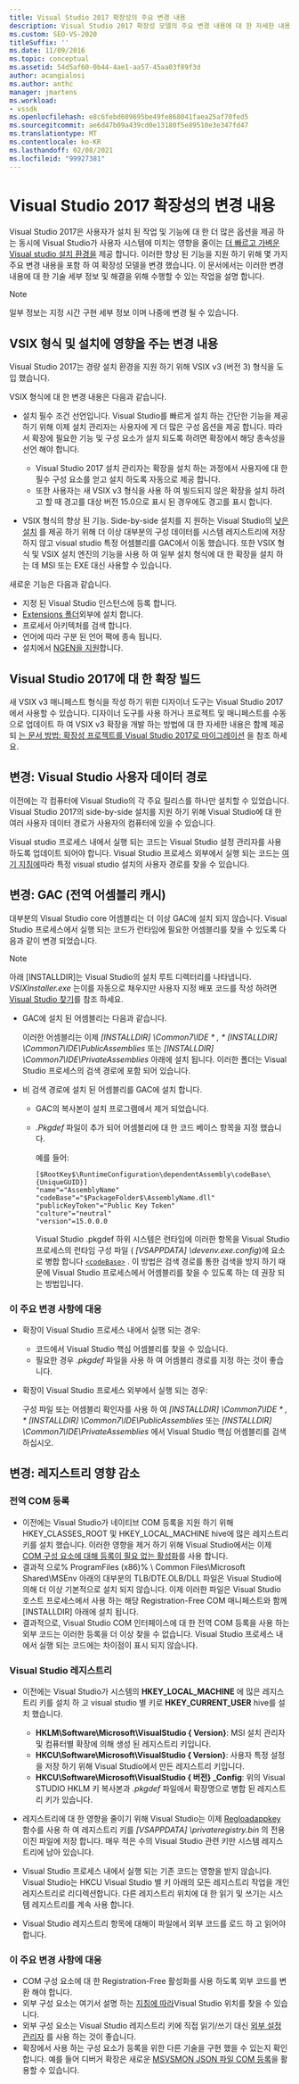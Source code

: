```yaml
---
title: Visual Studio 2017 확장성의 주요 변경 내용
description: Visual Studio 2017 확장성 모델의 주요 변경 내용에 대 한 자세한 내용 및 해결 하기 위해 수행할 수 있는 작업에 대해 알아봅니다.
ms.custom: SEO-VS-2020
titleSuffix: ''
ms.date: 11/09/2016
ms.topic: conceptual
ms.assetid: 54d5af60-0b44-4ae1-aa57-45aa03f89f3d
author: acangialosi
ms.author: anthc
manager: jmartens
ms.workload:
- vssdk
ms.openlocfilehash: e8c6febd609695be49fe868041faea25af70fed5
ms.sourcegitcommit: ae6d47b09a439cd0e13180f5e89510e3e347fd47
ms.translationtype: MT
ms.contentlocale: ko-KR
ms.lasthandoff: 02/08/2021
ms.locfileid: "99927381"
---
```

# <a name="changes-in-visual-studio-2017-extensibility"></a>Visual Studio 2017 확장성의 변경 내용

Visual Studio 2017은 사용자가 설치 된 작업 및 기능에 대 한 더 많은 옵션을 제공 하는 동시에 Visual Studio가 사용자 시스템에 미치는 영향을 줄이는 [더 빠르고 가벼운 Visual studio 설치 환경을](https://devblogs.microsoft.com/visualstudio/faster-leaner-visual-studio-installer) 제공 합니다. 이러한 향상 된 기능을 지원 하기 위해 몇 가지 주요 변경 내용을 포함 하 여 확장성 모델을 변경 했습니다. 이 문서에서는 이러한 변경 내용에 대 한 기술 세부 정보 및 해결을 위해 수행할 수 있는 작업을 설명 합니다.

> [!NOTE]
> 일부 정보는 지정 시간 구현 세부 정보 이며 나중에 변경 될 수 있습니다.

## <a name="changes-affecting-vsix-format-and-installation"></a>VSIX 형식 및 설치에 영향을 주는 변경 내용

Visual Studio 2017는 경량 설치 환경을 지원 하기 위해 VSIX v3 (버전 3) 형식을 도입 했습니다.

VSIX 형식에 대 한 변경 내용은 다음과 같습니다.

* 설치 필수 조건 선언입니다. Visual Studio를 빠르게 설치 하는 간단한 기능을 제공 하기 위해 이제 설치 관리자는 사용자에 게 더 많은 구성 옵션을 제공 합니다. 따라서 확장에 필요한 기능 및 구성 요소가 설치 되도록 하려면 확장에서 해당 종속성을 선언 해야 합니다.

  * Visual Studio 2017 설치 관리자는 확장을 설치 하는 과정에서 사용자에 대 한 필수 구성 요소를 얻고 설치 하도록 자동으로 제공 합니다.
  * 또한 사용자는 새 VSIX v3 형식을 사용 하 여 빌드되지 않은 확장을 설치 하려고 할 때 경고를 대상 버전 15.0으로 표시 된 경우에도 경고를 표시 합니다.

* VSIX 형식의 향상 된 기능. Side-by-side 설치를 지 원하는 Visual Studio의 [낮은 설치](https://devblogs.microsoft.com/visualstudio/anatomy-of-a-low-impact-visual-studio-install) 를 제공 하기 위해 더 이상 대부분의 구성 데이터를 시스템 레지스트리에 저장 하지 않고 visual studio 특정 어셈블리를 GAC에서 이동 했습니다. 또한 VSIX 형식 및 VSIX 설치 엔진의 기능을 사용 하 여 일부 설치 형식에 대 한 확장을 설치 하는 데 MSI 또는 EXE 대신 사용할 수 있습니다.

새로운 기능은 다음과 같습니다.

* 지정 된 Visual Studio 인스턴스에 등록 합니다.
* [Extensions 폴더](set-install-root.md)외부에 설치 합니다.
* 프로세서 아키텍처를 검색 합니다.
* 언어에 따라 구분 된 언어 팩에 종속 됩니다.
* 설치에서 [NGEN을 지원](ngen-support.md)합니다.

## <a name="build-an-extension-for-visual-studio-2017"></a>Visual Studio 2017에 대 한 확장 빌드

새 VSIX v3 매니페스트 형식을 작성 하기 위한 디자이너 도구는 Visual Studio 2017에서 사용할 수 있습니다. 디자이너 도구를 사용 하거나 프로젝트 및 매니페스트를 수동으로 업데이트 하 여 VSIX v3 확장을 개발 하는 방법에 대 한 자세한 내용은 함께 제공 되 [는 문서 방법: 확장성 프로젝트를 Visual Studio 2017로 마이그레이션](how-to-migrate-extensibility-projects-to-visual-studio-2017.md) 을 참조 하세요.

## <a name="change-visual-studio-user-data-path"></a>변경: Visual Studio 사용자 데이터 경로

이전에는 각 컴퓨터에 Visual Studio의 각 주요 릴리스를 하나만 설치할 수 있었습니다. Visual Studio 2017의 side-by-side 설치를 지원 하기 위해 Visual Studio에 대 한 여러 사용자 데이터 경로가 사용자의 컴퓨터에 있을 수 있습니다.

Visual studio 프로세스 내에서 실행 되는 코드는 Visual Studio 설정 관리자를 사용 하도록 업데이트 되어야 합니다. Visual Studio 프로세스 외부에서 실행 되는 코드는 [여기 지침에](locating-visual-studio.md)따라 특정 visual studio 설치의 사용자 경로를 찾을 수 있습니다.

## <a name="change-global-assembly-cache-gac"></a>변경: GAC (전역 어셈블리 캐시)

대부분의 Visual Studio core 어셈블리는 더 이상 GAC에 설치 되지 않습니다. Visual Studio 프로세스에서 실행 되는 코드가 런타임에 필요한 어셈블리를 찾을 수 있도록 다음과 같이 변경 되었습니다.

> [!NOTE]
> 아래 [INSTALLDIR]는 Visual Studio의 설치 루트 디렉터리를 나타냅니다. *VSIXInstaller.exe* 는이를 자동으로 채우지만 사용자 지정 배포 코드를 작성 하려면 [Visual Studio 찾기](locating-visual-studio.md)를 참조 하세요.

* GAC에 설치 된 어셈블리는 다음과 같습니다.

  이러한 어셈블리는 이제 <em>[INSTALLDIR] \Common7\IDE \* , * [INSTALLDIR] \Common7\IDE\PublicAssemblies</em> 또는 *[INSTALLDIR] \Common7\IDE\PrivateAssemblies* 아래에 설치 됩니다. 이러한 폴더는 Visual Studio 프로세스의 검색 경로에 포함 되어 있습니다.

* 비 검색 경로에 설치 된 어셈블리를 GAC에 설치 합니다.

  * GAC의 복사본이 설치 프로그램에서 제거 되었습니다.
  * *.Pkgdef* 파일이 추가 되어 어셈블리에 대 한 코드 베이스 항목을 지정 했습니다.

    예를 들어:

    ```
    [$RootKey$\RuntimeConfiguration\dependentAssembly\codeBase\{UniqueGUID}]
    "name"="AssemblyName" "codeBase"="$PackageFolder$\AssemblyName.dll"
    "publicKeyToken"="Public Key Token"
    "culture"="neutral"
    "version"=15.0.0.0
    ```

    Visual Studio .pkgdef 하위 시스템은 런타임에 이러한 항목을 Visual Studio 프로세스의 런타임 구성 파일 ( *[VSAPPDATA] \devenv.exe.config*)에 요소로 병합 합니다 [`<codeBase>`](/dotnet/framework/configure-apps/file-schema/runtime/codebase-element) . 이 방법은 검색 경로를 통한 검색을 방지 하기 때문에 Visual Studio 프로세스에서 어셈블리를 찾을 수 있도록 하는 데 권장 되는 방법입니다.

### <a name="reacting-to-this-breaking-change"></a>이 주요 변경 사항에 대응

* 확장이 Visual Studio 프로세스 내에서 실행 되는 경우:

  * 코드에서 Visual Studio 핵심 어셈블리를 찾을 수 있습니다.
  * 필요한 경우 *.pkgdef* 파일을 사용 하 여 어셈블리 경로를 지정 하는 것이 좋습니다.

* 확장이 Visual Studio 프로세스 외부에서 실행 되는 경우:

  구성 파일 또는 어셈블리 확인자를 사용 하 여 <em>[INSTALLDIR] \Common7\IDE \* , * [INSTALLDIR] \Common7\IDE\PublicAssemblies</em> 또는 *[INSTALLDIR] \Common7\IDE\PrivateAssemblies* 에서 Visual Studio 핵심 어셈블리를 검색 하십시오.

## <a name="change-reduce-registry-impact"></a>변경: 레지스트리 영향 감소

### <a name="global-com-registration"></a>전역 COM 등록

* 이전에는 Visual Studio가 네이티브 COM 등록을 지원 하기 위해 HKEY_CLASSES_ROOT 및 HKEY_LOCAL_MACHINE hive에 많은 레지스트리 키를 설치 했습니다. 이러한 영향을 제거 하기 위해 Visual Studio에서는 이제 [COM 구성 요소에 대해 등록이 필요 없는 활성화](/previous-versions/dotnet/articles/ms973913(v=msdn.10))를 사용 합니다.
* 결과적 으로% ProgramFiles (x86)% \ Common Files\Microsoft Shared\MSEnv 아래의 대부분의 TLB/DTE.OLB/DLL 파일은 Visual Studio에 의해 더 이상 기본적으로 설치 되지 않습니다. 이제 이러한 파일은 Visual Studio 호스트 프로세스에서 사용 하는 해당 Registration-Free COM 매니페스트와 함께 [INSTALLDIR] 아래에 설치 됩니다.
* 결과적으로, Visual Studio COM 인터페이스에 대 한 전역 COM 등록을 사용 하는 외부 코드는 이러한 등록을 더 이상 찾을 수 없습니다. Visual Studio 프로세스 내에서 실행 되는 코드에는 차이점이 표시 되지 않습니다.

### <a name="visual-studio-registry"></a>Visual Studio 레지스트리

* 이전에는 Visual Studio가 시스템의 **HKEY_LOCAL_MACHINE** 에 많은 레지스트리 키를 설치 하 고 visual studio 별 키로 **HKEY_CURRENT_USER** hive를 설치 했습니다.

  * **HKLM\Software\Microsoft\VisualStudio \{ Version}**: MSI 설치 관리자 및 컴퓨터별 확장에 의해 생성 된 레지스트리 키입니다.
  * **HKCU\Software\Microsoft\VisualStudio \{ Version}**: 사용자 특정 설정을 저장 하기 위해 Visual Studio에서 만든 레지스트리 키입니다.
  * **HKCU\Software\Microsoft\VisualStudio \{ 버전} _Config**: 위의 Visual STUDIO HKLM 키 복사본과 *.pkgdef* 파일에서 확장명으로 병합 된 레지스트리 키가 있습니다.

* 레지스트리에 대 한 영향을 줄이기 위해 Visual Studio는 이제 [Regloadappkey](/windows/desktop/api/winreg/nf-winreg-regloadappkeya) 함수를 사용 하 여 레지스트리 키를 *[VSAPPDATA] \privateregistry.bin* 의 전용 이진 파일에 저장 합니다. 매우 적은 수의 Visual Studio 관련 키만 시스템 레지스트리에 남아 있습니다.
* Visual Studio 프로세스 내에서 실행 되는 기존 코드는 영향을 받지 않습니다. Visual Studio는 HKCU Visual Studio 별 키 아래의 모든 레지스트리 작업을 개인 레지스트리로 리디렉션합니다. 다른 레지스트리 위치에 대 한 읽기 및 쓰기는 시스템 레지스트리를 계속 사용 합니다.
* Visual Studio 레지스트리 항목에 대해이 파일에서 외부 코드를 로드 하 고 읽어야 합니다.

### <a name="react-to-this-breaking-change"></a>이 주요 변경 사항에 대응

* COM 구성 요소에 대 한 Registration-Free 활성화를 사용 하도록 외부 코드를 변환 해야 합니다.
* 외부 구성 요소는 여기서 설명 하는 [지침에 따라](https://devblogs.microsoft.com/setup/changes-to-visual-studio-15-setup)Visual Studio 위치를 찾을 수 있습니다.
* 외부 구성 요소는 Visual Studio 레지스트리 키에 직접 읽기/쓰기 대신 [외부 설정 관리자](/dotnet/api/microsoft.visualstudio.settings.externalsettingsmanager) 를 사용 하는 것이 좋습니다.
* 확장에서 사용 하는 구성 요소가 등록을 위한 다른 기술을 구현 했을 수 있는지 확인 합니다. 예를 들어 디버거 확장은 새로운 [MSVSMON JSON 파일 COM 등록](migrate-debugger-COM-registration.md)을 활용할 수 있습니다.